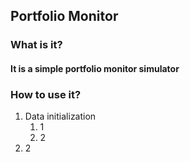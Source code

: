## Portfolio Monitor
### What is it?
#### It is a simple portfolio monitor simulator
### How to use it?
1. Data initialization
   1. 1
   2. 2
3. 2